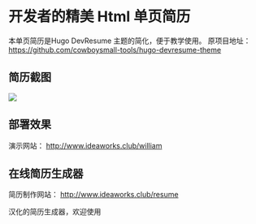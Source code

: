# 开发者的精美 Html 单页简历
本单页简历是Hugo DevResume 主题的简化，便于教学使用。
原项目地址：https://github.com/cowboysmall-tools/hugo-devresume-theme

## 简历截图

![](https://raw.githubusercontent.com/cowboysmall-tools/hugo-devresume-theme/master/images/screenshot.png)

## 部署效果

演示网站： http://www.ideaworks.club/william 

## 在线简历生成器

简历制作网站： http://www.ideaworks.club/resume 

汉化的简历生成器，欢迎使用